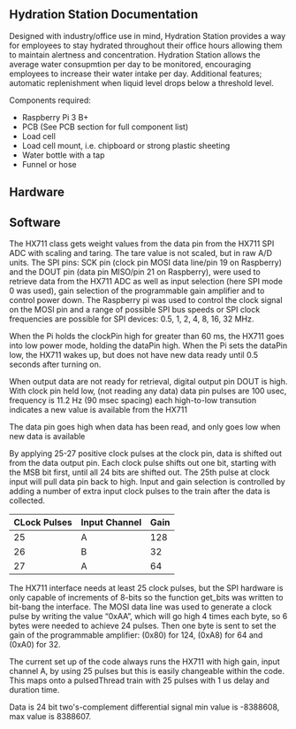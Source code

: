 ## Hydration Station Documentation
Designed with industry/office use in mind, Hydration Station provides a way for employees to stay hydrated throughout their office hours allowing them to maintain alertness and concentration. Hydration Station allows the average water consupmtion per day to be monitored, encouraging employees to increase their water intake per day. Additional features; automatic replenishment when liquid level drops below a threshold level. 

Components required:
* Raspberry Pi 3 B+
* PCB (See PCB section for full component list)
* Load cell
* Load cell mount, i.e. chipboard or strong plastic sheeting
* Water bottle with a tap
* Funnel or hose


## Hardware 









## Software 
The HX711 class gets weight values from the data pin from the HX711 SPI ADC with scaling and taring. The tare value is not scaled, but in raw A/D units. The SPI pins: SCK pin (clock pin MOSI data line/pin 19 on Raspberry) and the DOUT pin (data pin MISO/pin 21 on Raspberry), were used to retrieve data from the HX711 ADC as well as input selection (here SPI mode 0 was used), gain selection of the programmable gain amplifier and to control power down. The Raspberry pi was used to control the clock signal on the MOSI pin and a range of possible SPI bus speeds or SPI clock frequencies are possible for SPI devices: 0.5, 1, 2, 4, 8, 16, 32 MHz. 


When the Pi holds the clockPin high for greater than 60 ms, the HX711 goes into low power mode, holding the dataPin high. When the Pi sets the dataPin low, the HX711 wakes up, but does not have new data ready until 0.5 seconds after turning on. 
	
When output data are not ready for retrieval, digital output pin DOUT is high. With clock pin held low, (not reading any data) data pin pulses are 100 usec, frequency is 11.2 Hz (90 msec spacing) each high-to-low transution indicates a new value is available from the HX711
	
The data pin goes high when data has been read, and only goes low when new data is available

By applying 25-27 positive clock pulses at the clock pin, data is shifted out from the data output pin. Each clock pulse shifts out one bit, starting with the MSB bit first, until all 24 bits are shifted out. The 25th pulse at clock input will pull data pin back to high. Input and gain selection is controlled by adding a number of extra input clock pulses to the train after the data is collected.

| CLock Pulses | Input Channel | Gain |
| --- | --- | --- | 
|25|A|128|
|26|B|32|
|27|A|64|

The HX711 interface needs at least 25 clock pulses, but the SPI hardware is only capable of increments of 8-bits so the function get_bits was written to bit-bang the interface. The MOSI data line was used to generate a clock pulse by writing the value “0xAA”, which will go high 4 times each byte, so 6 bytes were needed to achieve 24 pulses. Then one byte is sent to set the gain of the programmable amplifier: (0x80) for 124, (0xA8) for 64 and (0xA0) for 32.

The current set up of the code always runs the HX711 with high gain, input channel A, by using 25 pulses but this is easily changeable within the code. This maps onto a pulsedThread train with 25 pulses with 1 us delay and duration time.
		
Data is 24 bit two's-complement differential signal min value is -8388608, max value is 8388607.
